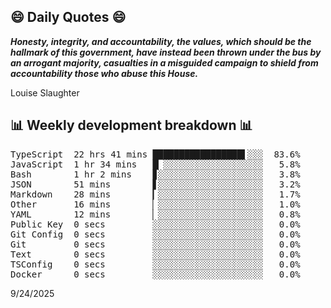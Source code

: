 ## 😄 Daily Quotes 😄

_**Honesty, integrity, and accountability, the values, which should be the hallmark of this government, have instead been thrown under the bus by an arrogant majority, casualties in a misguided campaign to shield from accountability those who abuse this House.**_

Louise Slaughter



## 📊 Weekly development breakdown 📊

<pre>TypeScript  22 hrs 41 mins █████████████████▌░░░  83.6%
JavaScript  1 hr 34 mins   █▏░░░░░░░░░░░░░░░░░░░   5.8%
Bash        1 hr 2 mins    ▊░░░░░░░░░░░░░░░░░░░░   3.8%
JSON        51 mins        ▋░░░░░░░░░░░░░░░░░░░░   3.2%
Markdown    28 mins        ▎░░░░░░░░░░░░░░░░░░░░   1.7%
Other       16 mins        ▏░░░░░░░░░░░░░░░░░░░░   1.0%
YAML        12 mins        ▏░░░░░░░░░░░░░░░░░░░░   0.8%
Public Key  0 secs         ░░░░░░░░░░░░░░░░░░░░░   0.0%
Git Config  0 secs         ░░░░░░░░░░░░░░░░░░░░░   0.0%
Git         0 secs         ░░░░░░░░░░░░░░░░░░░░░   0.0%
Text        0 secs         ░░░░░░░░░░░░░░░░░░░░░   0.0%
TSConfig    0 secs         ░░░░░░░░░░░░░░░░░░░░░   0.0%
Docker      0 secs         ░░░░░░░░░░░░░░░░░░░░░   0.0%</pre>

9/24/2025